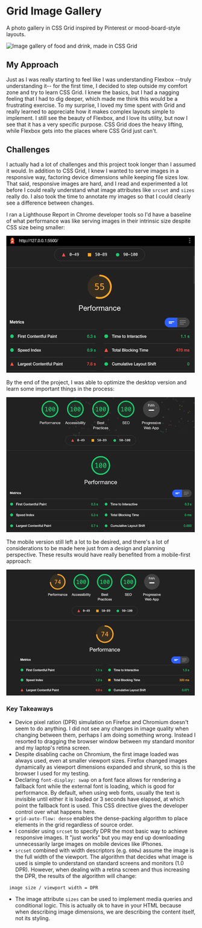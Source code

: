 # Grid Image Gallery
A photo gallery in CSS Grid inspired by Pinterest or mood-board-style layouts.

![Image gallery of food and drink, made in CSS Grid](assets/finished-product.gif)

## My Approach
Just as I was really starting to feel like I was understanding Flexbox --truly understanding it-- for the first time, I decided to step outside my comfort zone and try to learn CSS Grid. I knew the basics, but I had a nagging feeling that I had to dig deeper, which made me think this would be a frustrating exercise. To my surprise, I loved my time spent with Grid and really learned to appreciate how it makes complex layouts simple to implement. I still see the beauty of Flexbox, and I love its utility, but now I see that it has a very specific purpose. CSS Grid does the heavy lifting, while Flexbox gets into the places where CSS Grid just can't.

## Challenges
I actually had a lot of challenges and this project took longer than I assumed it would. In addition to CSS Grid, I knew I wanted to serve images in a responsive way, factoring device dimensions while keeping file sizes low. That said, responsive images are hard, and I read and experimented a lot before I could really understand what image attributes like `srcset` and `sizes` really do. I also took the time to annotate my images so that I could clearly see a difference between changes.

I ran a Lighthouse Report in Chrome developer tools so I'd have a baseline of what performance was like serving images in their intrinsic size despite CSS size being smaller:

![Lighthouse Report results - before optimizing](assets/lighthouse-before.png)

By the end of the project, I was able to optimize the desktop version and learn some important things in the process:

![Lighthouse Report results - after optimizing](assets/lighthouse-after.png)

The mobile version still left a lot to be desired, and there's a lot of considerations to be made here just from a design and planning perspective. These results would have really benefited from a mobile-first approach:

![Lighthouse Report results - mobile, after-optimizing](assets/lighthouse-after-mobile.png)

### Key Takeaways
* Device pixel ration (DPR) simulation on Firefox and Chromium doesn't seem to do anything. I did not see any changes in image quality when changing between them, perhaps I am doing something wrong. Instead I resorted to dragging the browser window between my standard monitor and my laptop's retina screen.
* Despite disabling cache on Chromium, the first image loaded was always used, even at smaller viewport sizes. Firefox changed images dynamically as viewport dimensions expanded and shrunk, so this is the browser I used for my testing.
* Declaring `font-display: swap` on a font face allows for rendering a fallback font while the external font is loading, which is good for performance. By default, when using web fonts, usually the text is invisible until either it is loaded or 3 seconds have elapsed, at which point the fallback font is used. This CSS directive gives the developer control over what happens here.
* `grid-auto-flow: dense` enables the dense-packing algorithm to place elements in the grid regardless of source order.
* I consider using `srcset` to specify DPR the most basic way to achieve responsive images. It "just works" but you may end up downloading unnecessarily large images on mobile devices like iPhones.
* `srcset` combined with width descriptors (e.g. `600w`) assume the image is the full width of the viewport. The algorithm that decides what image is used is simple to understand on standard screens and monitors (1.0 DPR). However, when dealing with a retina screen and thus increasing the DPR, the results of the algorithm will change:
```
 image size / viewport width = DPR
```
* The image attribute `sizes` can be used to implement media queries and conditional logic. This is actually ok to have in your HTML because when describing image dimensions, we are describing the content itself, not its styling.
